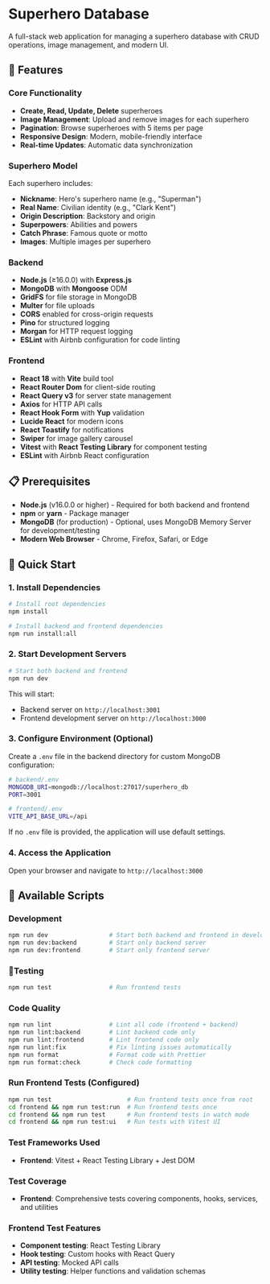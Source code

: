 # Superhero Database

A full-stack web application for managing a superhero database with CRUD operations, image management, and modern UI.

## 🚀 Features

### Core Functionality

- **Create, Read, Update, Delete** superheroes
- **Image Management**: Upload and remove images for each superhero
- **Pagination**: Browse superheroes with 5 items per page
- **Responsive Design**: Modern, mobile-friendly interface
- **Real-time Updates**: Automatic data synchronization

### Superhero Model

Each superhero includes:

- **Nickname**: Hero's superhero name (e.g., "Superman")
- **Real Name**: Civilian identity (e.g., "Clark Kent")
- **Origin Description**: Backstory and origin
- **Superpowers**: Abilities and powers
- **Catch Phrase**: Famous quote or motto
- **Images**: Multiple images per superhero


### Backend

- **Node.js** (≥16.0.0) with **Express.js**
- **MongoDB** with **Mongoose** ODM
- **GridFS** for file storage in MongoDB
- **Multer** for file uploads
- **CORS** enabled for cross-origin requests
- **Pino** for structured logging
- **Morgan** for HTTP request logging
- **ESLint** with Airbnb configuration for code linting

### Frontend

- **React 18** with **Vite** build tool
- **React Router Dom** for client-side routing
- **React Query v3** for server state management
- **Axios** for HTTP API calls
- **React Hook Form** with **Yup** validation
- **Lucide React** for modern icons
- **React Toastify** for notifications
- **Swiper** for image gallery carousel
- **Vitest** with **React Testing Library** for component testing
- **ESLint** with Airbnb React configuration

## 📋 Prerequisites

- **Node.js** (v16.0.0 or higher) - Required for both backend and frontend
- **npm** or **yarn** - Package manager
- **MongoDB** (for production) - Optional, uses MongoDB Memory Server for development/testing
- **Modern Web Browser** - Chrome, Firefox, Safari, or Edge

## 🚀 Quick Start

### 1. Install Dependencies

```bash
# Install root dependencies
npm install

# Install backend and frontend dependencies
npm run install:all
```

### 2. Start Development Servers

```bash
# Start both backend and frontend
npm run dev
```

This will start:

- Backend server on `http://localhost:3001`
- Frontend development server on `http://localhost:3000`

### 3. Configure Environment (Optional)

Create a `.env` file in the backend directory for custom MongoDB configuration:

```bash
# backend/.env
MONGODB_URI=mongodb://localhost:27017/superhero_db
PORT=3001

# frontend/.env
VITE_API_BASE_URL=/api
```

If no `.env` file is provided, the application will use default settings.

### 4. Access the Application

Open your browser and navigate to `http://localhost:3000`

## 📜 Available Scripts

### Development

```bash
npm run dev                 # Start both backend and frontend in development mode
npm run dev:backend         # Start only backend server
npm run dev:frontend        # Start only frontend server
```

### 🧪Testing

```bash
npm run test                # Run frontend tests
```

### Code Quality

```bash
npm run lint                # Lint all code (frontend + backend)
npm run lint:backend        # Lint backend code only
npm run lint:frontend       # Lint frontend code only
npm run lint:fix            # Fix linting issues automatically
npm run format              # Format code with Prettier
npm run format:check        # Check code formatting
```


### Run Frontend Tests (Configured)

```bash
npm run test                     # Run frontend tests once from root
cd frontend && npm run test:run  # Run frontend tests once
cd frontend && npm run test      # Run frontend tests in watch mode
cd frontend && npm run test:ui   # Run tests with Vitest UI
```

### Test Frameworks Used

- **Frontend**: Vitest + React Testing Library + Jest DOM

### Test Coverage

- **Frontend**: Comprehensive tests covering components, hooks, services, and utilities

### Frontend Test Features

- **Component testing**: React Testing Library
- **Hook testing**: Custom hooks with React Query
- **API testing**: Mocked API calls
- **Utility testing**: Helper functions and validation schemas
